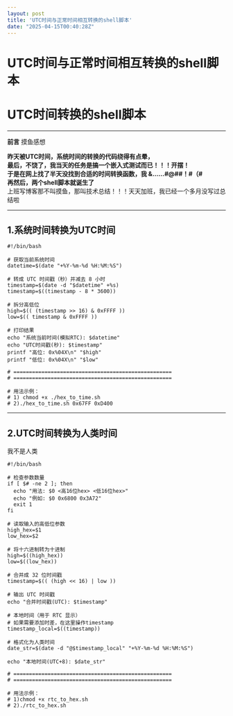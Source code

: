 ```yaml
---
layout: post
title: 'UTC时间与正常时间相互转换的shell脚本'
date: "2025-04-15T00:40:28Z"
---
```

UTC时间与正常时间相互转换的shell脚本
======================

UTC时间转换的shell脚本
===============

* * *

**前言** 摸鱼感想

**昨天被UTC时间，系统时间的转换的代码绕得有点晕，**  
**最后，不饶了，我当天的任务是搞一个嵌入式测试而已！！！开摆！**  
**于是在网上找了半天没找到合适的时间转换函数，我 &……#@##！#（#**  
**再然后，两个shell脚本就诞生了**  
上班写博客那不叫摸鱼，那叫技术总结！！！天天加班，我已经一个多月没写过总结啦

* * *

1.系统时间转换为UTC时间
--------------

    #!/bin/bash
    
    # 获取当前系统时间
    datetime=$(date "+%Y-%m-%d %H:%M:%S")
    
    # 转成 UTC 时间戳（秒）并减去 8 小时
    timestamp=$(date -d "$datetime" +%s)
    timestamp=$((timestamp - 8 * 3600))
    
    # 拆分高低位
    high=$(( (timestamp >> 16) & 0xFFFF ))
    low=$(( timestamp & 0xFFFF ))
    
    # 打印结果
    echo "系统当前时间(模拟RTC): $datetime"
    echo "UTC时间戳(秒): $timestamp"
    printf "高位: 0x%04X\n" "$high"
    printf "低位: 0x%04X\n" "$low"
    
    # ===================================================
    # ===================================================
    
    # 用法示例：
    # 1) chmod +x ./hex_to_time.sh
    # 2)./hex_to_time.sh 0x67FF 0xD400
    

* * *

2.UTC时间转换为人类时间
--------------

我不是人类

    #!/bin/bash
    
    # 检查参数数量
    if [ $# -ne 2 ]; then
      echo "用法: $0 <高16位hex> <低16位hex>"
      echo "例如: $0 0x6800 0x3A72"
      exit 1
    fi
    
    # 读取输入的高低位参数
    high_hex=$1
    low_hex=$2
    
    # 将十六进制转为十进制
    high=$((high_hex))
    low=$((low_hex))
    
    # 合并成 32 位时间戳
    timestamp=$(( (high << 16) | low ))
    
    # 输出 UTC 时间戳
    echo "合并时间戳(UTC): $timestamp"
    
    # 本地时间（用于 RTC 显示）
    # 如果需要添加时差，在这里操作timestamp
    timestamp_local=$((timestamp))
    
    # 格式化为人类时间
    date_str=$(date -d "@$timestamp_local" "+%Y-%m-%d %H:%M:%S")
    
    echo "本地时间(UTC+8): $date_str"
    
    # ===================================================
    # ===================================================
    
    # 用法示例：
    # 1)chmod +x rtc_to_hex.sh
    # 2)./rtc_to_hex.sh